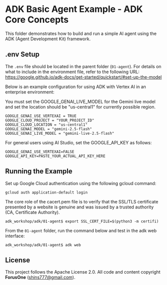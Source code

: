 # ADK Basic Agent Example - ADK Core Concepts

This folder demonstrates how to build and run a simple AI agent using the ADK (Agent Development Kit) framework.

## .env Setup

The `.env` file should be located in the parent folder (`01-agent`). For details on what to include in the environment file, refer to the following URL:  
https://google.github.io/adk-docs/get-started/quickstart/#set-up-the-model

Below is an example configuration for using ADK with Vertex AI in an enterprise environment:

You must set the GOOGLE_GENAI_LIVE_MODEL for the Gemini live model and set the location should be "us-central1" for currently possible region. 

```
GOOGLE_GENAI_USE_VERTEXAI = TRUE
GOOGLE_CLOUD_PROJECT = "YOUR_PROJECT_ID"
GOOGLE_CLOUD_LOCATION = "us-central1"
GOOGLE_GENAI_MODEL = "gemini-2.5-flash"
GOOGLE_GENAI_LIVE_MODEL = "gemini-live-2.5-flash"
```

For general users using AI Studio, set the GOOGLE_API_KEY as follows:

```
GOOGLE_GENAI_USE_VERTEXAI=FALSE
GOOGLE_API_KEY=PASTE_YOUR_ACTUAL_API_KEY_HERE
```

## Running the Example

Set up Google Cloud authentication using the following gcloud command:

```
gcloud auth application-default login
```

The core role of the cacert.pem file is to verify that the SSL/TLS certificate presented by a website is genuine and was issued by a trusted authority (CA, Certificate Authority).

```
adk_workshop/adk/01-agent$ export SSL_CERT_FILE=$(python3 -m certifi) 
```

From the `01-agent` folder, run the command below and test in the adk web interface:
```
adk_workshop/adk/01-agent$ adk web
```

## License
This project follows the Apache License 2.0. All code and content copyright **ForusOne** (shins777@gmail.com).